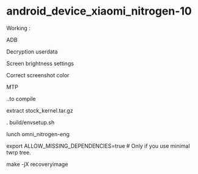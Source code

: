 # android_device_xiaomi_nitrogen-10

Working :

ADB

Decryption userdata

Screen brightness settings

Correct screenshot color

MTP

..to compile

extract stock_kernel.tar.gz

. build/envsetup.sh

lunch omni_nitrogen-eng

export ALLOW_MISSING_DEPENDENCIES=true # Only if you use minimal twrp tree.

make -jX recoveryimage
